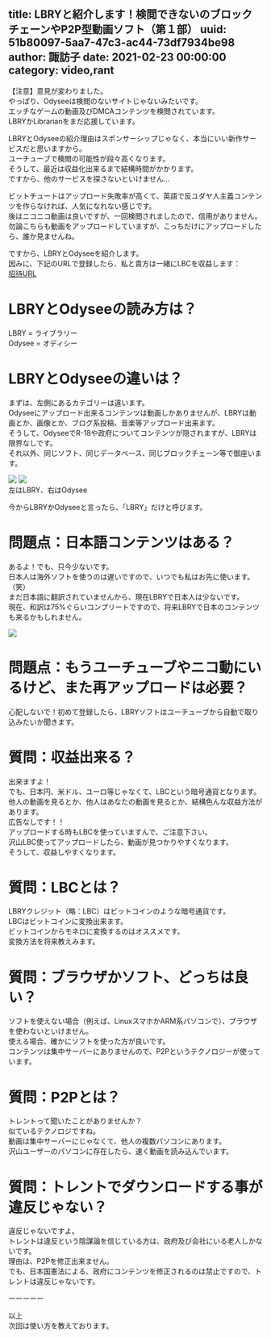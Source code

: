 title: LBRYと紹介します！検閲できないのブロックチェーンやP2P型動画ソフト（第１部）
uuid: 51b80097-5aa7-47c3-ac44-73df7934be98
author: 諏訪子
date: 2021-02-23 00:00:00
category: video,rant
----
<p class="warning">
  【注意】意見が変わりました。<br />
  やっぱり、Odyseeは検閲のないサイトじゃないみたいです。<br />
  エッチなゲームの動画及びDMCAコンテンツを検閲されています。<br />
  LBRYかLibrarianをまだ応援しています。
</p>

LBRYとOdyseeの紹介理由はスポンサーシップじゃなく、本当にいい新作サービスだと思いますから。\
ユーチューブで検閲の可能性が段々高くなります。\
そうして、最近は収益化出来るまで結構時間がかかります。\
ですから、他のサービスを探さないといけません…

ビットチュートはアップロード失敗率が高くて、英語で反ユダヤ人主義コンテンツを作らなければ、人気になれない感じです。\
後はニコニコ動画は良いですが、一回検閲されましたので、信用がありません。\
勿論こちらも動画をアップロードしていますが、こっちだけにアップロードしたら、誰か見ませんね。

ですから、LBRYとOdyseeを紹介します。\
因みに、下記のURLで登録したら、私と貴方は一緒にLBCを収益します：\
[招待URL](https://lbry.tv/$/invite/@TechnicalSuwako:d)

# LBRYとOdyseeの読み方は？

LBRY = ライブラリー\
Odysee = オディシー

# LBRYとOdyseeの違いは？

まずは、左側にあるカテゴリーは違います。\
Odyseeにアップロード出来るコンテンツは動画しかありませんが、LBRYは動画とか、画像とか、ブログ系投稿、音楽等アップロード出来ます。\
そうして、OdyseeでR-18や政府についてコンテンツが隠されますが、LBRYは限界なしです。\
それ以外、同じソフト、同じデータベース、同じブロックチェーン等で御座います。

![](https://ass.technicalsuwako.moe/Screenshot_20210220_192948.png) ![](https://ass.technicalsuwako.moe/Screenshot_20210220_192916.png)\
左はLBRY、右はOdysee

今からLBRYかOdyseeと言ったら、「LBRY」だけと呼びます。

# 問題点：日本語コンテンツはある？

あるよ！でも、只今少ないです。\
日本人は海外ソフトを使うのは遅いですので、いつでも私はお先に使います。（笑）\
まだ日本語に翻訳されていませんから、現在LBRYで日本人は少ないです。\
現在、和訳は75%ぐらいコンプリートですので、将来LBRYで日本のコンテンツも来るかもしれません。

![](https://ass.technicalsuwako.moe/Screenshot_20210220_192743.png)

# 問題点：もうユーチューブやニコ動にいるけど、また再アップロードは必要？

心配しないで！初めて登録したら、LBRYソフトはユーチューブから自動で取り込みたいか聞きます。

# 質問：収益出来る？

出来ますよ！\
でも、日本円、米ドル、ユーロ等じゃなくて、LBCという暗号通貨となります。\
他人の動画を見るとか、他人はあなたの動画を見るとか、結構色んな収益方法があります。\
広告なしです！！\
アップロードする時もLBCを使っていますんで、ご注意下さい。\
沢山LBC使ってアップロードしたら、動画が見つかりやすくなります。\
そうして、収益しやすくなります。

# 質問：LBCとは？

LBRYクレジット（略：LBC）はビットコインのような暗号通貨です。\
LBCはビットコインに変換出来ます。\
ビットコインからモネロに変換するのはオススメです。\
変換方法を将来教えみます。

# 質問：ブラウザかソフト、どっちは良い？

ソフトを使えない場合（例えば、LinuxスマホかARM系パソコンで）、ブラウザを使わないといけません。\
使える場合、確かにソフトを使った方が良いです。\
コンテンツは集中サーバーにありませんので、P2Pというテクノロジーが使っています。

# 質問：P2Pとは？

トレントって聞いたことがありませんか？\
似ているテクノロジですね。\
動画は集中サーバーにじゃなくて、他人の複数パソコンにあります。\
沢山ユーザーのパソコンに存在したら、速く動画を読み込んでいます。

# 質問：トレントでダウンロードする事が違反じゃない？

違反じゃないですよ。\
トレントは違反という陰謀論を信じている方は、政府及び会社にいる老人しかないです。\
理由は、P2Pを修正出来ません。\
でも、日本国憲法による、政府にコンテンツを修正されるのは禁止ですので、トレントは違反じゃないです。

ーーーーー

以上\
次回は使い方を教えております。
